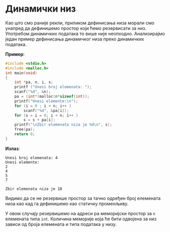 # Динамички низ

Као што смо раније рекли, приликом дефинисања низа морали смо унапред да дефинишемо простор који ћемо резервисати за низ. Употребом динамичких података то више није неопходно. Анализирајмо један пример дефинисања динамичког низа преко динамичких података.

**Пример**:

```c
#include <stdio.h>
#include <malloc.h>
int main(void)
{
    int *pa, n, i, s;
    printf ("Unesi broj elemenata: ");
    scanf("%d", &n);
    pa = (int*)malloc(n*sizeof(int));
    printf("Unesi elemente:\n");
    for (i = 0 ; i < n; i++ )
        scanf("%d", &pa[i]);
    for (s = i = 0; i < n; i++ )
        s = s + pa[i];
    printf("\nZbir elemenata niza je %d\n", s);
    free(pa);
    return 0;
} 
```

**Излаз**:
```text
Unesi broj elemenata: 4
Unesi elemente:
2
4
5
7

Zbir elemenata niza je 18
```

Видимо да се не резервише простор за тачно одређен број елемената низа као кад га дефинишемо као статичку променљиву. 

У овом случају резервишемо на адреси pa меморијски простор за `n` елемената типа `int`.
Количина меморије која ће бити одвојена за низ зависи од броја елемената и типа података у низу. 

